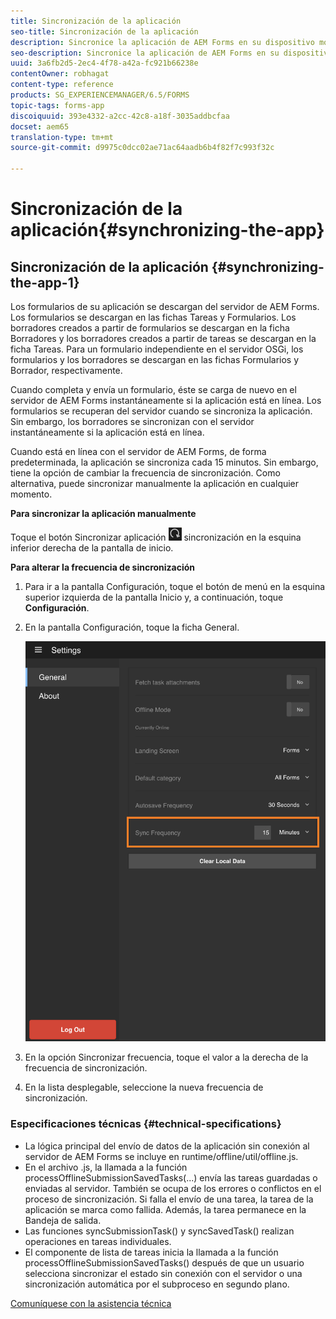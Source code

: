 ```yaml
---
title: Sincronización de la aplicación
seo-title: Sincronización de la aplicación
description: Sincronice la aplicación de AEM Forms en su dispositivo móvil con el servidor de AEM Forms.
seo-description: Sincronice la aplicación de AEM Forms en su dispositivo móvil con el servidor de AEM Forms.
uuid: 3a6fb2d5-2ec4-4f78-a42a-fc921b66238e
contentOwner: robhagat
content-type: reference
products: SG_EXPERIENCEMANAGER/6.5/FORMS
topic-tags: forms-app
discoiquuid: 393e4332-a2cc-42c8-a18f-3035addbcfaa
docset: aem65
translation-type: tm+mt
source-git-commit: d9975c0dcc02ae71ac64aadb6b4f82f7c993f32c

---
```



# Sincronización de la aplicación{#synchronizing-the-app}

## Sincronización de la aplicación {#synchronizing-the-app-1}

Los formularios de su aplicación se descargan del servidor de AEM Forms. Los formularios se descargan en las fichas Tareas y Formularios. Los borradores creados a partir de formularios se descargan en la ficha Borradores y los borradores creados a partir de tareas se descargan en la ficha Tareas. Para un formulario independiente en el servidor OSGi, los formularios y los borradores se descargan en las fichas Formularios y Borrador, respectivamente.

Cuando completa y envía un formulario, éste se carga de nuevo en el servidor de AEM Forms instantáneamente si la aplicación está en línea. Los formularios se recuperan del servidor cuando se sincroniza la aplicación. Sin embargo, los borradores se sincronizan con el servidor instantáneamente si la aplicación está en línea.

Cuando está en línea con el servidor de AEM Forms, de forma predeterminada, la aplicación se sincroniza cada 15 minutos. Sin embargo, tiene la opción de cambiar la frecuencia de sincronización. Como alternativa, puede sincronizar manualmente la aplicación en cualquier momento.

**Para sincronizar la aplicación manualmente**

Toque el botón Sincronizar aplicación ![de](assets/sync-app.png) sincronización en la esquina inferior derecha de la pantalla de inicio.

**Para alterar la frecuencia de sincronización**

1. Para ir a la pantalla Configuración, toque el botón de menú en la esquina superior izquierda de la pantalla Inicio y, a continuación, toque **Configuración**.
1. En la pantalla Configuración, toque la ficha General.

   ![Configuración de frecuencia de sincronización en la ventana Configuración general](assets/gen-settings-2.png)

1. En la opción Sincronizar frecuencia, toque el valor a la derecha de la frecuencia de sincronización.
1. En la lista desplegable, seleccione la nueva frecuencia de sincronización.

### Especificaciones técnicas {#technical-specifications}

* La lógica principal del envío de datos de la aplicación sin conexión al servidor de AEM Forms se incluye en runtime/offline/util/offline.js.
* En el archivo .js, la llamada a la función processOfflineSubmissionSavedTasks(...) envía las tareas guardadas o enviadas al servidor. También se ocupa de los errores o conflictos en el proceso de sincronización. Si falla el envío de una tarea, la tarea de la aplicación se marca como fallida. Además, la tarea permanece en la Bandeja de salida.
* Las funciones syncSubmissionTask() y syncSavedTask() realizan operaciones en tareas individuales.
* El componente de lista de tareas inicia la llamada a la función processOfflineSubmissionSavedTasks() después de que un usuario selecciona sincronizar el estado sin conexión con el servidor o una sincronización automática por el subproceso en segundo plano.

[Comuníquese con la asistencia técnica](https://www.adobe.com/account/sign-in.supportportal.html)

